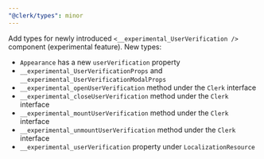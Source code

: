 ```yaml
---
"@clerk/types": minor
---
```


Add types for newly introduced `<__experimental_UserVerification />` component (experimental feature). New types:

- `Appearance` has a new `userVerification` property
- `__experimental_UserVerificationProps` and `__experimental_UserVerificationModalProps`
- `__experimental_openUserVerification` method under the `Clerk` interface
- `__experimental_closeUserVerification` method under the `Clerk` interface
- `__experimental_mountUserVerification` method under the `Clerk` interface
- `__experimental_unmountUserVerification` method under the `Clerk` interface
- `__experimental_userVerification` property under `LocalizationResource` 
